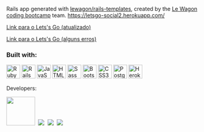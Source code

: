 Rails app generated with [lewagon/rails-templates](https://github.com/lewagon/rails-templates), created by the [Le Wagon coding bootcamp](https://www.lewagon.com) team.
https://letsgo-social2.herokuapp.com/

<a href="www.letsgo-social.com.br" target="_blank"> Link para o Lets's Go (atualizado)</a>

<a href="www.letsgo-social.com.br" target="_blank"> Link para o Lets's Go (alguns erros)</a>

### Built with: <p align="left">
<a href="https://www.ruby-lang.org/en/" target="_blank" rel="noreferrer"><img src="https://raw.githubusercontent.com/danielcranney/readme-generator/main/public/icons/skills/ruby-colored.svg" width="36" height="36" alt="Ruby" /></a>
<a href="https://rubyonrails.org" target="_blank" rel="noreferrer"><img src="https://miro.medium.com/max/512/1*6vNUJnsKLM31sBb_D2kKMA.png" width="36" height="36" alt="Rails" /></a>
<a href="https://developer.mozilla.org/en-US/docs/Web/JavaScript" target="_blank" rel="noreferrer"><img src="https://raw.githubusercontent.com/danielcranney/readme-generator/main/public/icons/skills/javascript-colored.svg" width="36" height="36" alt="JavaScript" /></a>
<a href="https://developer.mozilla.org/en-US/docs/Glossary/HTML5" target="_blank" rel="noreferrer"><img src="https://raw.githubusercontent.com/danielcranney/readme-generator/main/public/icons/skills/html5-colored.svg" width="36" height="36" alt="HTML5" /></a>
<a href="https://sass-lang.com/" target="_blank" rel="noreferrer"><img src="https://raw.githubusercontent.com/danielcranney/readme-generator/main/public/icons/skills/sass-colored.svg" width="36" height="36" alt="Sass" /></a>
<a href="https://getbootstrap.com/" target="_blank" rel="noreferrer"><img src="https://raw.githubusercontent.com/danielcranney/readme-generator/main/public/icons/skills/bootstrap-colored.svg" width="36" height="36" alt="Bootstrap" /></a>
<a href="https://www.w3.org/TR/CSS/#css" target="_blank" rel="noreferrer"><img src="https://raw.githubusercontent.com/danielcranney/readme-generator/main/public/icons/skills/css3-colored.svg" width="36" height="36" alt="CSS3" /></a>
<a href="https://www.postgresql.org/" target="_blank" rel="noreferrer"><img src="https://raw.githubusercontent.com/danielcranney/readme-generator/main/public/icons/skills/postgresql-colored.svg" width="36" height="36" alt="PostgreSQL" /></a>
<a href="https://www.heroku.com/" target="_blank" rel="noreferrer"><img src="https://raw.githubusercontent.com/danielcranney/readme-generator/main/public/icons/skills/heroku-colored.svg" width="36" height="36" alt="Heroku" /></a>
</p>

Developers: 

<kbd>
  <a href="https://www.linkedin.com/in/icaroleon/"><img src="https://media-exp1.licdn.com/dms/image/D4E35AQE3eNi6g8b9LA/profile-framedphoto-shrink_400_400/0/1654388318636?e=1657036800&v=beta&t=ymV8x4yiB1QYWYfXTlo10V3OXTDjy6LidRi246QArbk" width=75></a>
</kbd>
<kbd>
  <a href="https://www.linkedin.com/in/luccadittrich/"><img src="https://media-exp1.licdn.com/dms/image/D5635AQEhDYtCbUkdZw/profile-framedphoto-shrink_400_400/0/1656432262524?e=1657040400&v=beta&t=4thiGpXrmu2Yfx2sehFMl1nP2-xh_CsFmILBtYnvmCA"></a>
</kbd>
<kbd>
  <a href="https://www.linkedin.com/in/gessicahug/"><img src="https://media-exp1.licdn.com/dms/image/D4E35AQH9ib2fZU-LkA/profile-framedphoto-shrink_400_400/0/1653596383890?e=1657040400&v=beta&t=98M87XIU_nThxL5QZnRjuAKslkKuDN1GVv4RX_m9FPQ"></a>
</kbd>
<kbd>
  <a href="https://www.linkedin.com/in/gabriel-ferreira-324137ab/"><img src="https://media-exp1.licdn.com/dms/image/D4E35AQFIfPom2RftUg/profile-framedphoto-shrink_400_400/0/1655988775390?e=1657040400&v=beta&t=3NZ6sciwC74yx5bQms2p0k2SpebhD3UHp6oaEObT0V4"></a>
</kbd>

